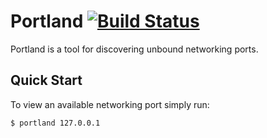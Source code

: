 # Portland [![Build Status](https://travis-ci.org/coreyjonoliver/portland.png)](https://travis-ci.org/coreyjonoliver/portland)

Portland is a tool for discovering unbound networking ports.

## Quick Start

To view an available networking port simply run:

```
$ portland 127.0.0.1
```